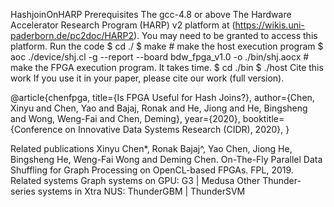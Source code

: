 HashjoinOnHARP
Prerequisites
The gcc-4.8 or above
The Hardware Accelerator Research Program (HARP) v2 platform at (https://wikis.uni-paderborn.de/pc2doc/HARP2).
You may need to be granted to access this platform.
Run the code
$ cd ./
$ make  # make the host execution program
$ aoc ./device/shj.cl -g --report --board bdw_fpga_v1.0 -o ./bin/shj.aocx  # make the FPGA execution program. It takes time.
$ cd ./bin
$ ./host
Cite this work
If you use it in your paper, please cite our work (full version).

@article{chenfpga,
  title={Is FPGA Useful for Hash Joins?},
  author={Chen, Xinyu and Chen, Yao and Bajaj, Ronak and He, Jiong and He, Bingsheng and Wong, Weng-Fai and Chen, Deming},
  year={2020},
  booktitle={Conference on Innovative Data Systems Research (CIDR), 2020},
}

Related publications
Xinyu Chen*, Ronak Bajaj^, Yao Chen, Jiong He, Bingsheng He, Weng-Fai Wong and Deming Chen. On-The-Fly Parallel Data Shuffling for Graph Processing on OpenCL-based FPGAs. FPL, 2019.
Related systems
Graph systems on GPU: G3 | Medusa
Other Thunder-series systems in Xtra NUS: ThunderGBM | ThunderSVM
